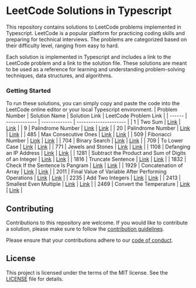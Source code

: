 # LeetCode Solutions in Typescript

This repository contains solutions to LeetCode problems implemented in Typescript. LeetCode is a popular platform for practicing coding skills and preparing for technical interviews. The problems are categorized based on their difficulty level, ranging from easy to hard.

Each solution is implemented in Typescript and includes a link to the LeetCode problem and a link to the solution file. These solutions are meant to be used as a reference for learning and understanding problem-solving techniques, data structures, and algorithms.

### Getting Started

To run these solutions, you can simply copy and paste the code into the LeetCode online editor or your local Typescript environment.
| Problem Number | Solution Name | Solution Link | LeetCode Problem Link |
| ------ | ------------- | ------------- | --------------------- |
| 1 | Two Sum | [Link](https://github.com/YuryFilipovich/typescript_leetcode/blob/master/solutions/1_two_sum.ts) | [Link](https://leetcode.com/problems/two-sum/) |
| 9 | Palindrome Number | [Link](https://github.com/YuryFilipovich/typescript_leetcode/blob/master/solutions/9_palindrome_number.ts) | [Link](https://leetcode.com/problems/palindrome-number/) |
| 20 | Palindrome Number | [Link](https://github.com/YuryFilipovich/typescript_leetcode/blob/master/solutions/20_valid_parentheses.ts) | [Link](https://leetcode.com/problems/valid-parentheses/) |
| 485 | Max Consecutive Ones | [Link](https://github.com/YuryFilipovich/typescript_leetcode/blob/master/solutions/485_max_consecutive_ones.ts) | [Link](https://leetcode.com/problems/max-consecutive-ones/) |
| 509 | Fibonacci Number | [Link](https://github.com/YuryFilipovich/typescript_leetcode/blob/master/solutions/509_fibonacci_number.ts) | [Link](https://leetcode.com/problems/fibonacci-number/) |
| 704 | Binary Search | [Link](https://github.com/YuryFilipovich/typescript_leetcode/blob/master/solutions/704_binary_search.ts) | [Link](https://leetcode.com/problems/binary-search/) |
| 709 | To Lower Case | [Link](https://github.com/YuryFilipovich/typescript_leetcode/blob/master/solutions/709_to_lower_case.ts) | [Link](https://leetcode.com/problems/to-lower-case/) |
| 771 | Jewels and Stones | [Link](https://github.com/YuryFilipovich/typescript_leetcode/blob/master/solutions/771_jewels_and_stones.ts) | [Link](https://leetcode.com/problems/jewels-and-stones/) |
| 1108 | Defanging an IP Address | [Link](https://github.com/YuryFilipovich/typescript_leetcode/blob/master/solutions/1108_defanging_an_ip_address.ts) | [Link](https://leetcode.com/problems/defanging-an-ip-address/) |
| 1281 | Subtract the Product and Sum of Digits of an Integer | [Link](https://github.com/YuryFilipovich/typescript_leetcode/blob/master/solutions/1281_subtract_the_product_and_sum_of_digits_of_an_integer.ts) | [Link](https://leetcode.com/problems/subtract-the-product-and-sum-of-digits-of-an-integer/) |
| 1816 | Truncate Sentence | [Link](https://github.com/YuryFilipovich/typescript_leetcode/blob/master/solutions/1816_truncate_sentence.ts) | [Link](https://leetcode.com/problems/truncate-sentence/) |
| 1832 | Check If the Sentence Is Pangram | [Link](https://github.com/YuryFilipovich/typescript_leetcode/blob/master/solutions/1832_check_if_the_sentence_is_pangram.ts) | [Link](https://leetcode.com/problems/check-if-the-sentence-is-pangram/) |
| 1929 | Concatenation of Array | [Link](https://github.com/YuryFilipovich/typescript_leetcode/blob/master/solutions/1929_concatenation_of_array.ts) | [Link](https://leetcode.com/problems/concatenation-of-array/) |
| 2011 | Final Value of Variable After Performing Operations | [Link](https://github.com/YuryFilipovich/typescript_leetcode/blob/master/solutions/2011_final_value_of_variable_after_perfoming_operations.ts) | [Link](https://leetcode.com/problems/final-value-of-variable-after-performing-operations/) |
| 2235 | Add Two Integers | [Link](https://github.com/YuryFilipovich/typescript_leetcode/blob/master/solutions/2235_add_two_integers.ts) | [Link](https://leetcode.com/problems/add-two-integers/) |
| 2413 | Smallest Even Multiple | [Link](https://github.com/YuryFilipovich/typescript_leetcode/blob/master/solutions/2413_smallest_even_multiple.ts) | [Link](https://leetcode.com/problems/smallest-even-multiple/) |
| 2469 | Convert the Temperature | [Link](https://github.com/YuryFilipovich/typescript_leetcode/blob/master/solutions/2469_convert_the_temperature.ts) | [Link](https://leetcode.com/problems/convert-the-temperature/) |

## Contributing

Contributions to this repository are welcome. If you would like to contribute a solution, please make sure to follow the [contribution guidelines](https://github.com/YuryFilipovich/typescript_leetcode/blob/master/contribution_guidlines.md).

Please ensure that your contributions adhere to our [code of conduct](https://github.com/YuryFilipovich/typescript_leetcode/blob/master/code_of_conduct.md).

## License

This project is licensed under the terms of the MIT license. See the [LICENSE](https://github.com/YuryFilipovich/typescript_leetcode/blob/master/license.md) file for details.

